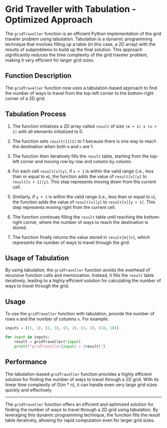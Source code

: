 # Grid Traveller with Tabulation - Optimized Approach

The `gridTraveller` function is an efficient Python implementation of the grid traveler problem using tabulation. Tabulation is a dynamic programming technique that involves filling up a table (in this case, a 2D array) with the results of subproblems to build up the final solution. This approach significantly reduces the time complexity of the grid traveler problem, making it very efficient for larger grid sizes.

## Function Description

The `gridTraveller` function now uses a tabulation-based approach to find the number of ways to travel from the top-left corner to the bottom-right corner of a 2D grid.

## Tabulation Process

1. The function initializes a 2D array called `result` of size `(m + 1) x (n + 1)` with all elements initialized to 0.

2. The function sets `result[1][1]` to 1 because there is one way to reach the destination when both `m` and `n` are 1.

3. The function then iteratively fills the `result` table, starting from the top-left corner and moving row by row and column by column.

4. For each cell `result[x][y]`, if `x + 1` is within the valid range (i.e., less than or equal to `m`), the function adds the value of `result[x][y]` to `result[x + 1][y]`. This step represents moving down from the current cell.

5. Similarly, if `y + 1` is within the valid range (i.e., less than or equal to `n`), the function adds the value of `result[x][y]` to `result[x][y + 1]`. This step represents moving right from the current cell.

6. The function continues filling the `result` table until reaching the bottom-right corner, where the number of ways to reach the destination is stored.

7. The function finally returns the value stored in `result[m][n]`, which represents the number of ways to travel through the grid.

## Usage of Tabulation

By using tabulation, the `gridTraveller` function avoids the overhead of recursive function calls and memoization. Instead, it fills the `result` table iteratively, leading to a highly efficient solution for calculating the number of ways to travel through the grid.

## Usage

To use the `gridTraveller` function with tabulation, provide the number of rows `m` and the number of columns `n`. For example:

```python
inputs = [(1, 1), (2, 3), (3, 2), (3, 3), (18, 18)]

for input in inputs:
    result = gridTraveller(*input)
    print(f"gridTraveller{input} = {result}")
```

## Performance

The tabulation-based `gridTraveller` function provides a highly efficient solution for finding the number of ways to travel through a 2D grid. With its linear time complexity of O(m \* n), it can handle even very large grid sizes quickly and effectively.

---

The `gridTraveller` function offers an efficient and optimized solution for finding the number of ways to travel through a 2D grid using tabulation. By leveraging this dynamic programming technique, the function fills the result table iteratively, allowing for rapid computation even for larger grid sizes.
